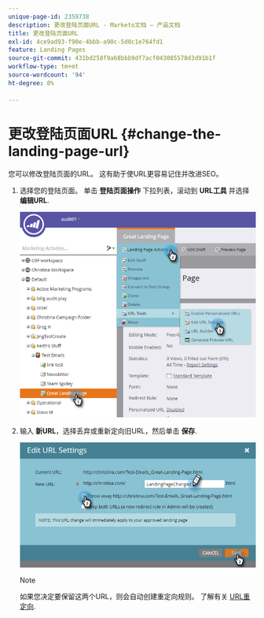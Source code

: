```yaml
---
unique-page-id: 2359738
description: 更改登陆页面URL - Marketo文档 — 产品文档
title: 更改登陆页面URL
exl-id: 4ce9ad93-f90e-4bbb-a90c-5d0c1e764fd1
feature: Landing Pages
source-git-commit: 431bd258f9a68bbb9df7acf043085578d3d91b1f
workflow-type: tm+mt
source-wordcount: '94'
ht-degree: 0%

---
```


# 更改登陆页面URL {#change-the-landing-page-url}

您可以修改登陆页面的URL。 这有助于使URL更容易记住并改进SEO。

1. 选择您的登陆页面。 单击 **登陆页面操作** 下拉列表，滚动到 **URL工具** 并选择 **编辑URL**.

   ![](assets/one.png)

1. 输入 **新URL**，选择丢弃或重新定向旧URL，然后单击 **保存**.

   ![](assets/two.png)

   >[!NOTE]
   >
   >如果您决定要保留这两个URL，则会自动创建重定向规则。 了解有关 [URL重定向](/help/marketo/product-docs/demand-generation/landing-pages/personalizing-landing-pages/redirect-a-url-path.md).
